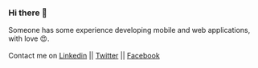### Hi there 👋
<!--
**GeekAbdelouahed/GeekAbdelouahed** is a ✨ _special_ ✨ repository because its `README.md` (this file) appears on your GitHub profile.

Here are some ideas to get you started:

- 🔭 I’m currently working on ...
- 🌱 I’m currently learning ...
- 👯 I’m looking to collaborate on ...
- 🤔 I’m looking for help with ...
- 💬 Ask me about ...
- 📫 How to reach me: ...
- 😄 Pronouns: ...
- ⚡ Fun fact: ...
-->
Someone has some experience developing mobile and web applications, with love :heart_eyes:.
<br><br>Contact me on <a href="https://www.linkedin.com/in/abdelouahed-medjoudja/">Linkedin</a> || <a href="https://twitter.com/MedAbdelouahed">Twitter</a> || <a href="https://www.facebook.com/AbdelouahedMedjoudja">Facebook</a>
